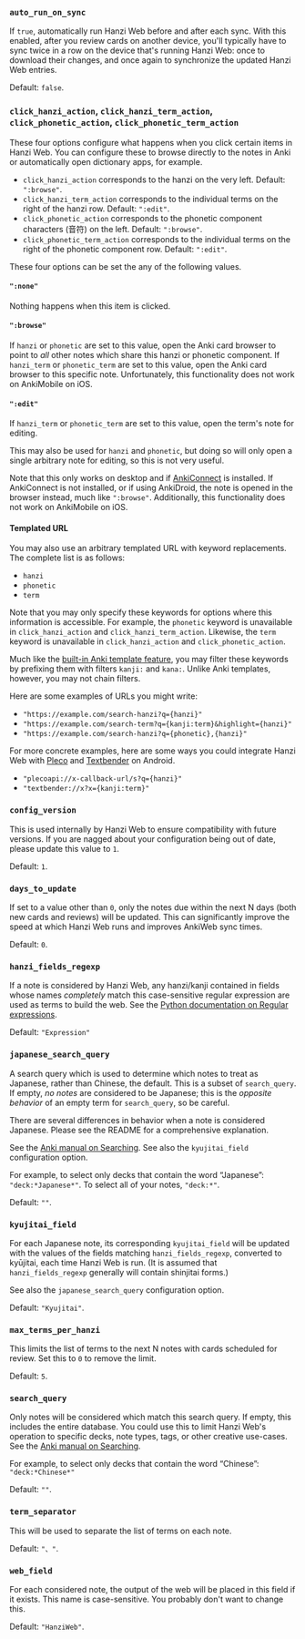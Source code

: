 ### `auto_run_on_sync`
If `true`, automatically run Hanzi Web before and after each sync. With this
enabled, after you review cards on another device, you'll typically have to sync
twice in a row on the device that's running Hanzi Web: once to download their
changes, and once again to synchronize the updated Hanzi Web entries.

Default: `false`.

### `click_hanzi_action`, `click_hanzi_term_action`, `click_phonetic_action`, `click_phonetic_term_action`
These four options configure what happens when you click certain items in Hanzi
Web. You can configure these to browse directly to the notes in Anki or
automatically open dictionary apps, for example.

- `click_hanzi_action` corresponds to the hanzi on the very left. Default:
  `":browse"`.
- `click_hanzi_term_action` corresponds to the individual terms on the right of
  the hanzi row. Default: `":edit"`.
- `click_phonetic_action` corresponds to the phonetic component characters (音符)
  on the left. Default: `":browse"`.
- `click_phonetic_term_action` corresponds to the individual terms on the right
  of the phonetic component row. Default: `":edit"`.

These four options can be set the any of the following values.

#### `":none"`
Nothing happens when this item is clicked.

#### `":browse"`
If `hanzi` or `phonetic` are set to this value, open the Anki card browser to
point to *all* other notes which share this hanzi or phonetic component. If
`hanzi_term` or `phonetic_term` are set to this value, open the Anki card
browser to this specific note. Unfortunately, this functionality does not work
on AnkiMobile on iOS.

#### `":edit"`
If `hanzi_term` or `phonetic_term` are set to this value, open the term's note
for editing.

This may also be used for `hanzi` and `phonetic`, but doing so will only open a
single arbitrary note for editing, so this is not very useful.

Note that this only works on desktop and if
[AnkiConnect](https://ankiweb.net/shared/info/2055492159) is installed. If
AnkiConnect is not installed, or if using AnkiDroid, the note is opened in the
browser instead, much like `":browse"`. Additionally, this functionality does
not work on AnkiMobile on iOS.

#### Templated URL
You may also use an arbitrary templated URL with keyword replacements. The
complete list is as follows:

- `hanzi`
- `phonetic`
- `term`

Note that you may only specify these keywords for options where this information
is accessible. For example, the `phonetic` keyword is unavailable in
`click_hanzi_action` and `click_hanzi_term_action`. Likewise, the `term` keyword
is unavailable in `click_hanzi_action` and `click_phonetic_action`.

Much like the [built-in Anki template
feature](https://docs.ankiweb.net/templates/fields.html?highlight=furigana#additional-ruby-character-filters),
you may filter these keywords by prefixing them with filters `kanji:` and
`kana:`. Unlike Anki templates, however, you may not chain filters.

Here are some examples of URLs you might write:

- `"https://example.com/search-hanzi?q={hanzi}"`
- `"https://example.com/search-term?q={kanji:term}&highlight={hanzi}"`
- `"https://example.com/search-hanzi?q={phonetic},{hanzi}"`

For more concrete examples, here are some ways you could integrate Hanzi Web
with [Pleco](https://www.pleco.com/) and
[Textbender](https://github.com/elizagamedev/android-textbender) on Android.

- `"plecoapi://x-callback-url/s?q={hanzi}"`
- `"textbender://x?x={kanji:term}"`

### `config_version`
This is used internally by Hanzi Web to ensure compatibility with future
versions. If you are nagged about your configuration being out of date, please
update this value to `1`.

Default: `1`.

### `days_to_update`
If set to a value other than `0`, only the notes due within the next N days
(both new cards and reviews) will be updated. This can significantly improve the
speed at which Hanzi Web runs and improves AnkiWeb sync times.

Default: `0`.

### `hanzi_fields_regexp`
If a note is considered by Hanzi Web, any hanzi/kanji contained in fields whose
names *completely* match this case-sensitive regular expression are used as
terms to build the web. See the [Python documentation on Regular
expressions](https://docs.python.org/3/library/re.html).

Default: `"Expression"`

### `japanese_search_query`
A search query which is used to determine which notes to treat as Japanese,
rather than Chinese, the default. This is a subset of `search_query`. If empty,
*no notes* are considered to be Japanese; this is the *opposite behavior* of an
empty term for `search_query`, so be careful.

There are several differences in behavior when a note is considered Japanese.
Please see the README for a comprehensive explanation.

See the [Anki manual on
Searching](https://docs.ankiweb.net/searching.html#tags-decks-cards-and-notes).
See also the `kyujitai_field` configuration option.

For example, to select only decks that contain the word “Japanese”:
`"deck:*Japanese*"`. To select all of your notes, `"deck:*"`.

Default: `""`.

### `kyujitai_field`
For each Japanese note, its corresponding `kyujitai_field` will be updated with
the values of the fields matching `hanzi_fields_regexp`, converted to kyūjitai,
each time Hanzi Web is run. (It is assumed that `hanzi_fields_regexp` generally
will contain shinjitai forms.)

See also the `japanese_search_query` configuration option.

Default: `"Kyujitai"`.

### `max_terms_per_hanzi`
This limits the list of terms to the next N notes with cards scheduled for
review. Set this to `0` to remove the limit.

Default: `5`.

### `search_query`
Only notes will be considered which match this search query. If empty, this
includes the entire database. You could use this to limit Hanzi Web's operation
to specific decks, note types, tags, or other creative use-cases. See the [Anki
manual on Searching](https://docs.ankiweb.net/searching.html#tags-decks-cards-and-notes).

For example, to select only decks that contain the word “Chinese”:
`"deck:*Chinese*"`

Default: `""`.

### `term_separator`
This will be used to separate the list of terms on each note.

Default: `"、"`.

### `web_field`
For each considered note, the output of the web will be placed in this field if
it exists. This name is case-sensitive. You probably don't want to change this.

Default: `"HanziWeb"`.
